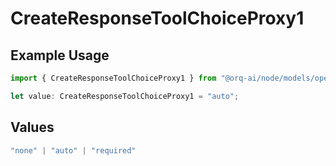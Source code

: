 # CreateResponseToolChoiceProxy1

## Example Usage

```typescript
import { CreateResponseToolChoiceProxy1 } from "@orq-ai/node/models/operations";

let value: CreateResponseToolChoiceProxy1 = "auto";
```

## Values

```typescript
"none" | "auto" | "required"
```